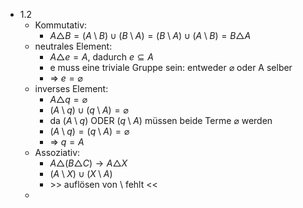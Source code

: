 - 1.2
	- Kommutativ:
		- $A\triangle B=(A\setminus B)\cup(B\setminus A)=(B\setminus A)\cup(A\setminus B)=B\triangle A$
	- neutrales Element:
		- $A\triangle e=A$, dadurch $e\subseteq A$
		- e muss eine triviale Gruppe sein: entweder $\varnothing$ oder A selber
		- => $e=\varnothing$
	- inverses Element:
		- $A\triangle q=\varnothing$
		- $(A\setminus q)\cup(q\setminus A)=\varnothing$
		- da $(A\setminus q)$ ODER $(q\setminus A)$ müssen beide Terme $\varnothing$ werden
		- $(A\setminus q)=(q\setminus A)=\varnothing$
		- => $q=A$
	- Assoziativ:
		- $A\triangle(B\triangle C)\rightarrow A\triangle X$
		- $(A\setminus X)\cup(X\setminus A)$
		- \>> auflösen von $\setminus$ fehlt <<
	-